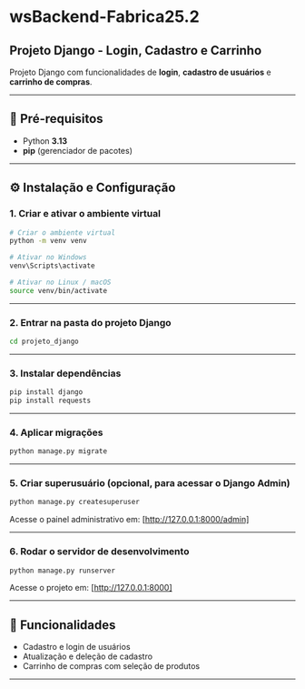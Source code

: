 # wsBackend-Fabrica25.2  
## Projeto Django - Login, Cadastro e Carrinho  

Projeto Django com funcionalidades de **login**, **cadastro de usuários** e **carrinho de compras**.  

---

## 🚀 Pré-requisitos  

- Python **3.13**  
- **pip** (gerenciador de pacotes)  

---

## ⚙️ Instalação e Configuração  

### 1. Criar e ativar o ambiente virtual  

```bash
# Criar o ambiente virtual
python -m venv venv

# Ativar no Windows
venv\Scripts\activate

# Ativar no Linux / macOS
source venv/bin/activate
```

---
### 2. Entrar na pasta do projeto Django

```bash
cd projeto_django
```

---

### 3. Instalar dependências  

```bash
pip install django
pip install requests
```

---

### 4. Aplicar migrações  

```bash
python manage.py migrate
```

---

### 5. Criar superusuário (opcional, para acessar o Django Admin)  

```bash
python manage.py createsuperuser
```

Acesse o painel administrativo em: [http://127.0.0.1:8000/admin]  

---

### 6. Rodar o servidor de desenvolvimento  

```bash
python manage.py runserver
```

Acesse o projeto em: [http://127.0.0.1:8000]  

---

## 📌 Funcionalidades  

- Cadastro e login de usuários  
- Atualização e deleção de cadastro  
- Carrinho de compras com seleção de produtos  

---

